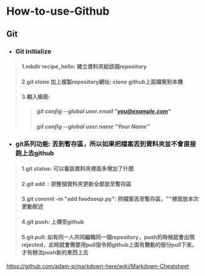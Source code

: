 # How-to-use-Github

## Git
- ### Git initialize
> #### 1.mkdir recipe_hello: 建立資料夾給該個repository
> #### 2.git clone 加上複製repository網址: clone github上面檔案到本機
> #### 3.輸入帳密:
>> ##### git config --global user.email "you@example.com"
>> ##### git config --global user.name "Your Name"

- ### git系列功能: 丟到暫存區，所以如果把檔案丟到資料夾並不會直接跑上去github
> #### 1.git status: 可以看該資料夾裡面多增加了什麼
> #### 2.git add .: 把整個資料夾更新全部放至暫存區
> #### 3.git commit -m "add foodsoup.py": 把檔案丟至暫存區，""裡面放本次更動敘述
> #### 4.git push: 上傳至github
> #### 5.git pull: 如有同一人共同編輯同一個repository，push的時候就會出現rejected，此時就會需要用pull指令把github上面有變動的部分pull下來，才有辦法push新的東西上去

https://github.com/adam-p/markdown-here/wiki/Markdown-Cheatsheet
